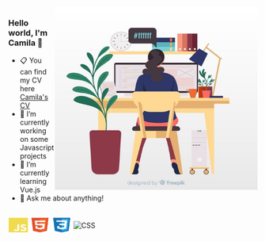 
<img align="right" alt="girl" src="https://github.com/Camilatavaresg/camilatavaresg/blob/main/githubpic.jpeg?raw=true" width="410" height="370" />




### Hello world, I'm Camila 👋


- 📋 You can find my CV here [Camila's CV](https://camilatavaresg.github.io/Camilatavares-curriculum/)
- 🔭 I’m currently working on some Javascript projects
- 🌱 I’m currently learning Vue.js
- 💬 Ask me about anything!

<div style="display: inline_block"><br>
  <img align="center" alt="Js" height="30" width="40" src="https://raw.githubusercontent.com/devicons/devicon/master/icons/javascript/javascript-plain.svg">
  <img align="center" alt="HTML" height="30" width="40" src="https://raw.githubusercontent.com/devicons/devicon/master/icons/html5/html5-original.svg">
  <img align="center" alt="CSS" height="30" width="40" src="https://raw.githubusercontent.com/devicons/devicon/master/icons/css3/css3-original.svg">
  <img align="center" alt="CSS" height="30" width="40" src="https://seeklogo.com/images/V/vuejs-logo-17D586B587-seeklogo.com.png">
</div>

